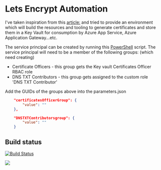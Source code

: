 # Lets Encrypt Automation

I've taken inspiration from this [article:](https://medium.com/@brentrobinson5/automating-certificate-management-with-azure-and-lets-encrypt-fee6729e2b78) and tried to provide an environment which will build the resources and tooling to generate certificates and store them in a Key Vault for consumption by Azure App Service, Azure Application Gateway...etc.

The service principal can be created by running this [PowerShell](https://github.com/heathen1878/ARM-QuickStarts/tree/master/AzureDevOps) script. The service principal will need to be a member of the following groups: (which need creating)

* Certificate Officers - this group gets the Key vault Certificates Officer RBAC role
* DNS TXT Contributors - this group gets assigned to the custom role 'DNS TXT Contributor'

Add the GUIDs of the groups above into the parameters.json

```json
    "certificatesOfficerGroup": {
        "value": ""
    },

    "DNSTXTContributorsgroup": {
        "value": ""
    }

```

## Build status

[![Build Status](https://dev.azure.com/heathen1878/MSDN/_apis/build/status/LE?branchName=master)](https://dev.azure.com/heathen1878/MSDN/_build/latest?definitionId=5&branchName=master)

<a href="http://armviz.io/#/?load=https%3A%2F%2Fraw.githubusercontent.com%2Fheathen1878%2Fposh-acme-azure-example%2Fmaster%2Ftemplates%2Fazuredeploy.json" target="_blank">
<img src="http://armviz.io/visualizebutton.png"/>